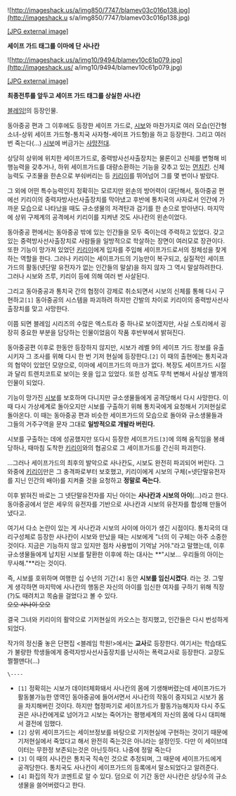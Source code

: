 ![http://imageshack.us/a/img850/7747/blamev03c016p138.jpg](http://imageshack.u
s/a/img850/7747/blamev03c016p138.jpg)

[[JPG external
image]](http://imageshack.us/a/img850/7747/blamev03c016p138.jpg)

  
**세이프 가드 태그를 이마에 단 사나칸**  

![http://imageshack.us/a/img10/9494/blamev10c61p079.jpg](http://imageshack.us/
a/img10/9494/blamev10c61p079.jpg)

[[JPG external image]](http://imageshack.us/a/img10/9494/blamev10c61p079.jpg)

  
**최종전투를 앞두고 세이프 가드 태그를 상실한 사나칸**

[블레임!](%EB%B8%94%EB%A0%88%EC%9E%84%21.md)의 등장인물.  

동아중공 편과 그 이후에도 등장한 세이프 가드로, [시보](%EC%8B%9C%EB%B3%B4.md)와 마찬가지로 여러 모습(인간형
소녀-상위 세이프 가드형-통치국 사자형-세이프 가드형)을 하고 등장한다. 그리고 여러 번 죽는다(...)
[시보](%EC%8B%9C%EB%B3%B4.md)에 버금가는
[사망전대](%EC%82%AC%EB%A7%9D%EC%A0%84%EB%8C%80.md).

상당히 상위에 위치한 세이프가드로, 중력방사선사출장치는 물론이고 신체를 변형해 비행능력을 갖추거나, 하위 세이프가드를 대량소환하는 기능을
갖추고 있는 [먼치킨](%EB%A8%BC%EC%B9%98%ED%82%A8.md). 신체능력도 구조물을 한손으로 부숴버리는 등
[키리이](%ED%82%A4%EB%A6%AC%EC%9D%B4.md)를 뛰어넘어 그를 몇 번이나 발랐다.

그 외에 어떤 특수능력인지 정확히는 모르지만 왼손의 방어력이 대단해서, 동아중공 편에선 키리이의 중력자방사선사출장치를 막아냈고 후반에
통치국의 사자로서 인간에 가까운 모습으로 나타났을 때도 규소생물의 저격탄과 검기를 한 손으로 받아낸다. 마지막에 상위 구제계의 공격에서
키리이를 지켜낸 것도 사나칸의 왼손이었다.

동아중공 편에서는 동아중공 밖에 있는 인간들을 모두 죽이는데 주력하고 있었다. 갖고 있는 중력방사선사출장치로 사람들을 일방적으로 학살하는
장면이 여러모로 장관이다. 또한 기능이 망가져 있었던 [키리이](%ED%82%A4%EB%A6%AC%EC%9D%B4.md)에게 입자를
주입해 세이프가드로서의 정체성을 찾게하는 역할을 한다. 그러나 키리이는 세이프가드의 기능만이 복구되고, 실질적인 세이프가드의 활동(넷단말
유전자가 없는 인간들의 말살)을 하지 않자 그 역시 말살하려한다. 그러나 시보와 즈루, 키리이 등에 의해 여러 번 사살된다.

그리고 동아중공과 통치국 간의 협정이 강제로 취소되면서 시보의 신체를 통해 다시 구현하고`[1]` 동아중공의 시스템을 파괴하려 하지만 간발의
차이로 키리이의 중력방사선사출장치를 맞고 사망한다.

이쯤 되면 블레임 시리즈의 수많은 엑스트라 중 하나로 보이겠지만, 사실 스토리에서 굉장히 중요한 부분을 담당하는 인물이었음이 작품 후반부에서
밝혀진다.

동아중공편 이후로 한동안 등장하지 않지만, 시보가 레벨 9의 세이프 가드 정보를 유출시키자 그 조사를 위해 다시 한 번 기저 현실에
등장한다.`[2]` 이 때의 출현에는 통치국과의 협약이 있었던 모양으로, 이마에 세이프가드의 마크가 없다. 복장도 세이프가드 시절과 달리
트렌치코트로 보이는 옷을 입고 있었다. 또한 성격도 무척 변해서 사실상 별개의 인물이 되었다.

기능이 망가진 [시보](%EC%8B%9C%EB%B3%B4.md)를 보호하며 다니지만 규소생물들에게 공격당해서 다시 사망한다. 이때 다시
가상세계로 돌아오지만 시보를 구출하기 위해 통치국에게 요청해서 기저현실로 돌아온다. 이 때는 동아중공 편과 비슷한 세이프가드의 모습으로
돌아와 규소생물들과 그들의 거주구역을 문자 그대로 **일방적으로 개발라 버린다.**

시보를 구출하는 데에 성공했지만 또다시 등장한 세이프가드`[3]`에 의해 움직임을 봉쇄당하나, 때마침 도착한
[키리이](%ED%82%A4%EB%A6%AC%EC%9D%B4.md)와의 협공으로 그 세이프가드를 간신히 파괴한다.

...그러나 세이프가드의 최후의 발악으로 사나칸도, 시보도 완전히 파괴되어 버린다. 그 와중에
[키리이](%ED%82%A4%EB%A6%AC%EC%9D%B4.md)만은 그 충격파로부터 보호했고, 키리이에게 시보의
구체(=넷단말유전자를 지닌 인간의 배아)를 지켜줄 것을 요청하고 **정말로 죽는다.**

이후 밝혀진 바로는 그 넷단말유전자를 지닌 아이는 **사나칸과 시보의 아이**(...)라고 한다.  
동아중공에서 얻은 세우의 유전자를 기반으로 사나칸과 시보의 유전자를 합성해 만들어냈다고.

여기서 다소 논란이 있는 게 사나칸과 시보의 사이에 아이가 생긴 시점이다. 통치국의 대리구성체로 등장한 사나칸이 시보와 만났을 때는 시보에게
"너의 이 구체는 아주 소중한 것이다. 지금은 기능하지 않고 있지만 점차 사용법이 기억날 거야."라고 말했는데, 이후 규소생물들에게 납치된
시보를 탈환한 이후에 하는 대사는 **"시보... 우리들의 아이는 무사해."**라는 것이다.

즉, 시보를 호위하며 여행한 십 수년의 기간`[4]` 동안 **시보를 임신시켰다**. 라는 것. 그렇게 생각하면 마지막에 사나칸의 행동은
자신의 아이를 임신한 여자를 구하기 위해 직장(?)도 때려치고 목숨을 걸었다고 볼 수 있다.  
<del>오오 사나이 오오</del>

결국 그녀와 키리이의 활약으로 기저현실의 카오스는 정지했고, 인간들은 다시 번성하게 되었다.

작가의 정신줄 놓은 단편집 <블레임 학원!>에서는 **교사**로 등장한다. 여기서는 학습태도가 불량한 학생들에게 중력자방사선사출장치를
난사하는 폭력교사로 등장한다. 교장도 쩔쩔맨다(...)

`\----`

  * `[1]` 정확히는 시보가 데이터체화돼서 사나칸의 몸에 기생해버렸는데 세이프가드가 활동불가능한 영역인 동아중공에 들어서면서 사나칸의 작동이 중지되고 시보가 몸을 차지해버린 것이다. 하지만 협정파기로 세이프가드가 활동가능해지자 다시 주도권은 사나칸에게로 넘어가고 시보는 죽어가는 평행세계의 자신의 몸에 다시 대피해서 결전에 임했다.
  * `[2]` 상위 세이프가드는 세이브정보를 바탕으로 기저현실에 구현하는 것이기 때문에 기저현실에서 죽었다고 해서 완전히 죽는것은 아니라는 설정인듯. 다만 이 세이브데이터는 무한정 보존되는것은 아닌듯하다. 나중에 정말 죽는다
  * `[3]` 이 때의 사나칸은 통치국 직속인 것으로 추정되며, 그 때문에 세이프가드에게 공격당한다. 통치국도 사나칸이 세이프가드의 등록에서 말소되었다고 알려준다.
  * `[4]` 화집의 작가 코멘트로 알 수 있다. 덤으로 이 기간 동안 사나칸은 상당수의 규소생물을 쓸어버렸다고 한다.

